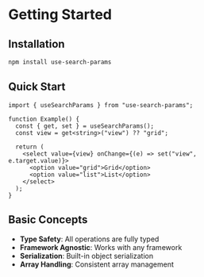# Getting Started

## Installation

```bash
npm install use-search-params
```

## Quick Start

```tsx
import { useSearchParams } from "use-search-params";

function Example() {
  const { get, set } = useSearchParams();
  const view = get<string>("view") ?? "grid";

  return (
    <select value={view} onChange={(e) => set("view", e.target.value)}>
      <option value="grid">Grid</option>
      <option value="list">List</option>
    </select>
  );
}
```

## Basic Concepts

- **Type Safety**: All operations are fully typed
- **Framework Agnostic**: Works with any framework
- **Serialization**: Built-in object serialization
- **Array Handling**: Consistent array management
